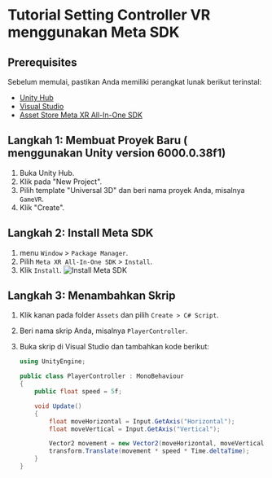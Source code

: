 # Tutorial Setting Controller VR menggunakan Meta SDK

## Prerequisites

Sebelum memulai, pastikan Anda memiliki perangkat lunak berikut terinstal:

- [Unity Hub](https://unity.com/download)
- [Visual Studio](https://visualstudio.microsoft.com/) 
- [Asset Store Meta XR All-In-One SDK](https://assetstore.unity.com/search#q=meta%20xr%20all-in-one%20sdk)

## Langkah 1: Membuat Proyek Baru ( menggunakan Unity version 6000.0.38f1)

1. Buka Unity Hub.
2. Klik pada "New Project".
3. Pilih template "Universal 3D" dan beri nama proyek Anda, misalnya `GameVR`.
4. Klik "Create".

## Langkah 2: Install Meta SDK

1. menu `Window` > `Package Manager`.
2. Pilih `Meta XR All-In-One SDK` > `Install`.
3. Klik `Install`.
![Install Meta SDK](imgimage1.png)

## Langkah 3: Menambahkan Skrip

1. Klik kanan pada folder `Assets` dan pilih `Create > C# Script`.
2. Beri nama skrip Anda, misalnya `PlayerController`.
3. Buka skrip di Visual Studio dan tambahkan kode berikut:

   ```csharp
   using UnityEngine;

   public class PlayerController : MonoBehaviour
   {
       public float speed = 5f;

       void Update()
       {
           float moveHorizontal = Input.GetAxis("Horizontal");
           float moveVertical = Input.GetAxis("Vertical");

           Vector2 movement = new Vector2(moveHorizontal, moveVertical);
           transform.Translate(movement * speed * Time.deltaTime);
       }
   }
